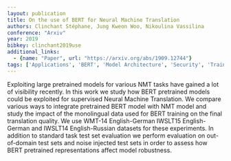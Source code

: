 ```yaml
---
layout: publication
title: On the use of BERT for Neural Machine Translation
authors: Clinchant Stéphane, Jung Kweon Woo, Nikoulina Vassilina
conference: "Arxiv"
year: 2019
bibkey: clinchant2019use
additional_links:
  - {name: "Paper", url: "https://arxiv.org/abs/1909.12744"}
tags: ['Applications', 'BERT', 'Model Architecture', 'Security', 'Training Techniques']
---
```

Exploiting large pretrained models for various NMT tasks have gained a lot of visibility recently. In this work we study how BERT pretrained models could be exploited for supervised Neural Machine Translation. We compare various ways to integrate pretrained BERT model with NMT model and study the impact of the monolingual data used for BERT training on the final translation quality. We use WMT-14 English-German IWSLT15 English-German and IWSLT14 English-Russian datasets for these experiments. In addition to standard task test set evaluation we perform evaluation on out-of-domain test sets and noise injected test sets in order to assess how BERT pretrained representations affect model robustness.
